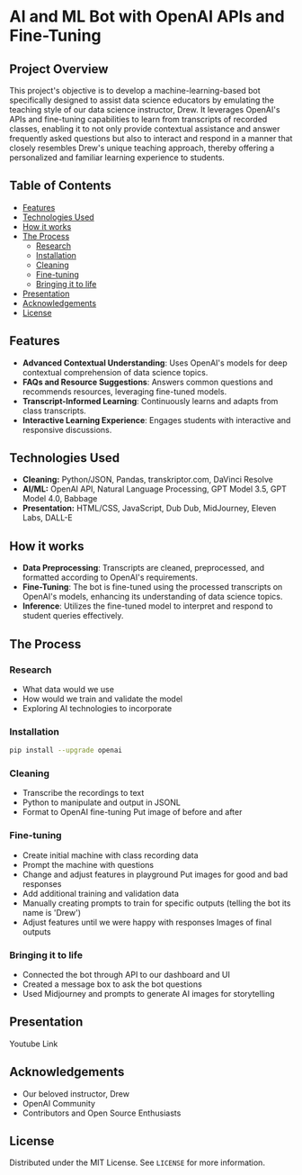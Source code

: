# AI and ML Bot with OpenAI APIs and Fine-Tuning

## Project Overview
This project's objective is to develop a machine-learning-based bot specifically designed to assist data science educators by emulating the teaching style of our data science instructor, Drew. It leverages OpenAI's APIs and fine-tuning capabilities to learn from transcripts of recorded classes, enabling it to not only provide contextual assistance and answer frequently asked questions but also to interact and respond in a manner that closely resembles Drew's unique teaching approach, thereby offering a personalized and familiar learning experience to students.

## Table of Contents

- [Features](#features)
- [Technologies Used](#technologies-used)
- [How it works](#how-it-works)
- [The Process](#the-process)
	- [Research](#research)
	- [Installation](#installation)
	- [Cleaning](#cleaning)
	- [Fine-tuning](#fine-tuning)
	- [Bringing it to life](#bringing-it-to-life)
- [Presentation](#presentation)	
- [Acknowledgements](#acknowledgements)
- [License](#license)	

## Features
- **Advanced Contextual Understanding**: Uses OpenAI's models for deep contextual comprehension of data science topics.
- **FAQs and Resource Suggestions**: Answers common questions and recommends resources, leveraging fine-tuned models.
- **Transcript-Informed Learning**: Continuously learns and adapts from class transcripts.
- **Interactive Learning Experience**: Engages students with interactive and responsive discussions.

## Technologies Used
- **Cleaning:** Python/JSON, Pandas, transkriptor.com, DaVinci Resolve
- **AI/ML:** OpenAI API, Natural Language Processing, GPT Model 3.5, GPT Model 4.0, Babbage
- **Presentation:** HTML/CSS, JavaScript, Dub Dub, MidJourney, Eleven Labs, DALL-E

## How it works

- **Data Preprocessing**: Transcripts are cleaned, preprocessed, and formatted according to OpenAI's requirements.
- **Fine-Tuning**: The bot is fine-tuned using the processed transcripts on OpenAI's models, enhancing its understanding of data science topics.
- **Inference**: Utilizes the fine-tuned model to interpret and respond to student queries effectively.

## The Process

### Research
- What data would we use
- How would we train and validate the model
- Exploring AI technologies to incorporate

### Installation
   ```sh
   pip install --upgrade openai
   ```

### Cleaning
- Transcribe the recordings to text
- Python to manipulate and output in JSONL
- Format to OpenAI fine-tuning
Put image of before and after

### Fine-tuning
- Create initial machine with class recording data
- Prompt the machine with questions
- Change and adjust features in playground
Put images for good and bad responses
- Add additional training and validation data
- Manually creating prompts to train for specific outputs (telling the bot its name is 'Drew')
- Adjust features until we were happy with responses
Images of final outputs

### Bringing it to life
- Connected the bot through API to our dashboard and UI
- Created a message box to ask the bot questions
- Used Midjourney and prompts to generate AI images for storytelling

## Presentation
Youtube Link

## Acknowledgements

- Our beloved instructor, Drew
- OpenAI Community
- Contributors and Open Source Enthusiasts

## License

Distributed under the MIT License. See `LICENSE` for more information.
